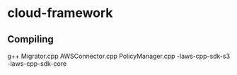 # cloud-framework

## Compiling
g++ Migrator.cpp AWSConnector.cpp PolicyManager.cpp -laws-cpp-sdk-s3 -laws-cpp-sdk-core

